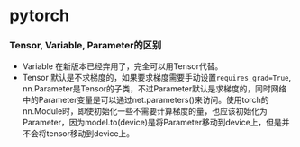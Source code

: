 # pytorch
### Tensor, Variable, Parameter的区别   
- Variable 在新版本已经弃用了，完全可以用Tensor代替。 
- Tensor 默认是不求梯度的，如果要求梯度需要手动设置`requires_grad=True`, nn.Parameter是Tensor的子类，不过Parameter默认是求梯度的，同时网络中的Parameter变量是可以通过net.parameters()来访问。使用torch的nn.Module时，即使初始化一些不需要计算梯度的量，也应该初始化为Parameter，因为model.to(device)是将Parameter移动到device上，但是并不会将tensor移动到device上。 
